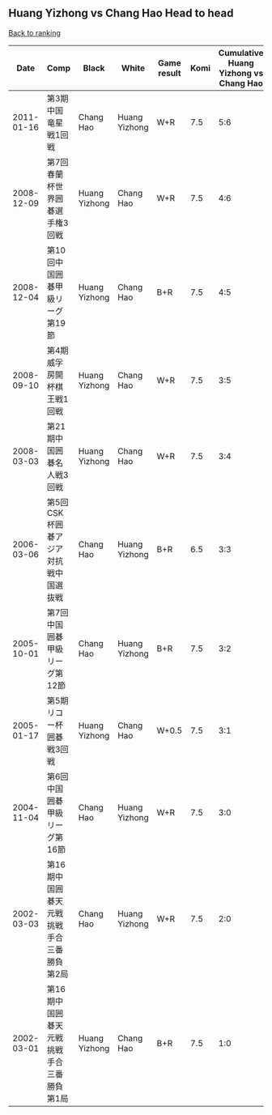 ## Huang Yizhong vs Chang Hao Head to head

[Back to ranking](../../index.md)




| **Date** | **Comp** | **Black** | **White** | **Game result** | **Komi** | **Cumulative Huang Yizhong vs Chang Hao** | **Huang Yizhong streak** | **Chang Hao streak** | 
| --- | --- | --- | --- | --- | --- | --- | --- | --- |
| 2011-01-16 | 第3期中国竜星戦1回戦 | Chang Hao | Huang Yizhong | W+R | 7.5 | 5:6 | 1 | 0 | 
| 2008-12-09 | 第7回春蘭杯世界囲碁選手権3回戦 | Huang Yizhong | Chang Hao | W+R | 7.5 | 4:6 | 0 | 1 | 
| 2008-12-04 | 第10回中国囲碁甲級リーグ第19節 | Huang Yizhong | Chang Hao | B+R | 7.5 | 4:5 | 1 | 0 | 
| 2008-09-10 | 第4期威孚房開杯棋王戦1回戦 | Huang Yizhong | Chang Hao | W+R | 7.5 | 3:5 | 0 | 5 | 
| 2008-03-03 | 第21期中国囲碁名人戦3回戦 | Huang Yizhong | Chang Hao | W+R | 7.5 | 3:4 | 0 | 4 | 
| 2006-03-06 | 第5回CSK杯囲碁アジア対抗戦中国選抜戦 | Chang Hao | Huang Yizhong | B+R | 6.5 | 3:3 | 0 | 3 | 
| 2005-10-01 | 第7回中国囲碁甲級リーグ第12節 | Chang Hao | Huang Yizhong | B+R | 7.5 | 3:2 | 0 | 2 | 
| 2005-01-17 | 第5期リコー杯囲碁戦3回戦 | Huang Yizhong | Chang Hao | W+0.5 | 7.5 | 3:1 | 0 | 1 | 
| 2004-11-04 | 第6回中国囲碁甲級リーグ第16節 | Chang Hao | Huang Yizhong | W+R | 7.5 | 3:0 | 3 | 0 | 
| 2002-03-03 | 第16期中国囲碁天元戦挑戦手合三番勝負第2局 | Chang Hao | Huang Yizhong | W+R | 7.5 | 2:0 | 2 | 0 | 
| 2002-03-01 | 第16期中国囲碁天元戦挑戦手合三番勝負第1局 | Huang Yizhong | Chang Hao | B+R | 7.5 | 1:0 | 1 | 0 |





